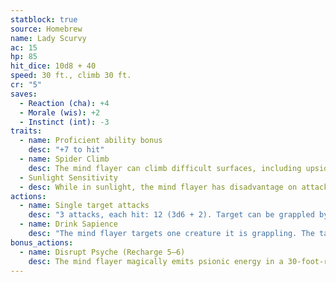 ```yaml
---
statblock: true
source: Homebrew
name: Lady Scurvy
ac: 15
hp: 85
hit_dice: 10d8 + 40
speed: 30 ft., climb 30 ft.
cr: "5"
saves:
  - Reaction (cha): +4
  - Morale (wis): +2
  - Instinct (int): -3
traits:
  - name: Proficient ability bonus
    desc: "+7 to hit"
  - name: Spider Climb
    desc: The mind flayer can climb difficult surfaces, including upside down on ceilings, without needing to make an ability check.
  - Sunlight Sensitivity
  - desc: While in sunlight, the mind flayer has disadvantage on attack rolls, as well as on Wisdom (Perception) checks that rely on sight.
actions:
  - name: Single target attacks
    desc: "3 attacks, each hit: 12 (3d6 + 2). Target can be grappled by tentacles."
  - name: Drink Sapience
    desc: "The mind flayer targets one creature it is grappling. The target must succeed on a DC 15 Wisdom saving throw or take 14 (4d6) psychic damage and gain 1 level of [exhaustion](https://5e.tools/conditionsdiseases.html#exhaustion_phb). The mind flayer regains a number of hit points equal to the psychic damage dealt. A creature reduced to 0 hit points by the psychic damage dies."
bonus_actions:
  - name: Disrupt Psyche (Recharge 5–6)
    desc: The mind flayer magically emits psionic energy in a 30-foot-radius sphere centered on itself. Each creature in that area must succeed on a DC 15 Intelligence saving throw or be [incapacitated](https://5e.tools/conditionsdiseases.html#incapacitated_phb) for 1 minute. The [incapacitated](https://5e.tools/conditionsdiseases.html#incapacitated_phb) creature can repeat the saving throw at the end of each of its turns, ending the effect on itself on a success.
---
```

